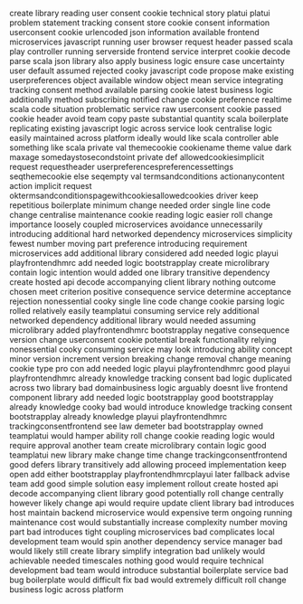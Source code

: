 create library reading user consent cookie technical story platui platui problem statement tracking consent store cookie consent information userconsent cookie urlencoded json information available frontend microservices javascript running user browser request header passed scala play controller running serverside frontend service interpret cookie decode parse scala json library also apply business logic ensure case uncertainty user default assumed rejected cooky javascript code propose make existing userpreferences object available window object mean service integrating tracking consent method available parsing cookie latest business logic additionally method subscribing notified change cookie preference realtime scala code situation problematic service raw userconsent cookie passed cookie header avoid team copy paste substantial quantity scala boilerplate replicating existing javascript logic across service look centralise logic easily maintained across platform ideally would like scala controller able something like scala private val themecookie cookiename theme value dark maxage somedaystosecondstoint private def allowedcookiesimplicit request requestheader userpreferencespreferencessettings seqthemecookie else seqempty val termsandconditions actionanycontent action implicit request oktermsandconditionspagewithcookiesallowedcookies driver keep repetitious boilerplate minimum change needed order single line code change centralise maintenance cookie reading logic easier roll change importance loosely coupled microservices avoidance unnecessarily introducing additional hard networked dependency microservices simplicity fewest number moving part preference introducing requirement microservices add additional library considered add needed logic playui playfrontendhmrc add needed logic bootstrapplay create microlibrary contain logic intention would added one library transitive dependency create hosted api decode accompanying client library nothing outcome chosen meet criterion positive consequence service determine acceptance rejection nonessential cooky single line code change cookie parsing logic rolled relatively easily teamplatui consuming service rely additional networked dependency additional library would needed assuming microlibrary added playfrontendhmrc bootstrapplay negative consequence version change userconsent cookie potential break functionality relying nonessential cooky consuming service may look introducing ability concept minor version increment version breaking change removal change meaning cookie type pro con add needed logic playui playfrontendhmrc good playui playfrontendhmrc already knowledge tracking consent bad logic duplicated across two library bad domainbusiness logic arguably doesnt live frontend component library add needed logic bootstrapplay good bootstrapplay already knowledge cooky bad would introduce knowledge tracking consent bootstrapplay already knowledge playui playfrontendhmrc trackingconsentfrontend see law demeter bad bootstrapplay owned teamplatui would hamper ability roll change cookie reading logic would require approval another team create microlibrary contain logic good teamplatui new library make change time change trackingconsentfrontend good defers library transitively add allowing proceed implementation keep open add either bootstrapplay playfrontendhmrcplayui later fallback advise team add good simple solution easy implement rollout create hosted api decode accompanying client library good potentially roll change centrally however likely change api would require update client library bad introduces host maintain backend microservice would expensive term ongoing running maintenance cost would substantially increase complexity number moving part bad introduces tight coupling microservices bad complicates local development team would spin another dependency service manager bad would likely still create library simplify integration bad unlikely would achievable needed timescales nothing good would require technical development bad team would introduce substantial boilerplate service bad bug boilerplate would difficult fix bad would extremely difficult roll change business logic across platform
